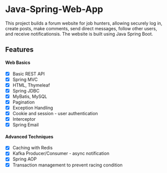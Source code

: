 # Java-Spring-Web-App
This project builds a forum website for job hunters, allowing securely log in, create posts, make comments, send direct messages, follow other users, and receive notificationsis. The website is built using Java Spring Boot. 
## Features

#### Web Basics
- [x] Basic REST API
- [x] Spring MVC
- [X] HTML, Thymeleaf
- [x] Spring JDBC
- [x] MyBatis, MySQL
- [x] Pagination
- [x] Exception Handling
- [x] Cookie and session - user authentication
- [x] Interceptor
- [x] Spring Email

#### Advanced Techniques
- [x] Caching with Redis
- [x] Kafka Producer/Consumer - async notification
- [x] Spring AOP
- [x] Transaction management to prevent racing condition

